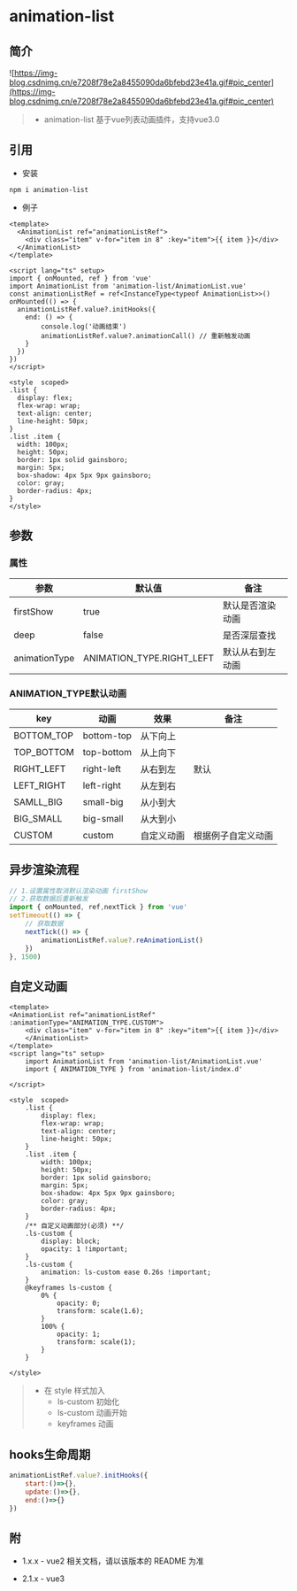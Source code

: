 # animation-list

## 简介

![https://img-blog.csdnimg.cn/e7208f78e2a8455090da6bfebd23e41a.gif#pic_center](https://img-blog.csdnimg.cn/e7208f78e2a8455090da6bfebd23e41a.gif#pic_center)

> + animation-list 基于vue列表动画插件，支持vue3.0

## 引用

+ 安装

```shell
npm i animation-list
```

+ 例子

```vue
<template>
  <AnimationList ref="animationListRef">
    <div class="item" v-for="item in 8" :key="item">{{ item }}</div>
  </AnimationList>
</template>

<script lang="ts" setup>
import { onMounted, ref } from 'vue'
import AnimationList from 'animation-list/AnimationList.vue'
const animationListRef = ref<InstanceType<typeof AnimationList>>()
onMounted(() => {
  animationListRef.value?.initHooks({
    end: () => {
        console.log('动画结束')
        animationListRef.value?.animationCall() // 重新触发动画
    }
  })
})
</script>

<style  scoped>
.list {
  display: flex;
  flex-wrap: wrap;
  text-align: center;
  line-height: 50px;
}
.list .item {
  width: 100px;
  height: 50px;
  border: 1px solid gainsboro;
  margin: 5px;
  box-shadow: 4px 5px 9px gainsboro;
  color: gray;
  border-radius: 4px;
}
</style>

```

## 参数

### 属性

| 参数          | 默认值                    | 备注             |
| ------------- | ------------------------- | ---------------- |
| firstShow     | true                      | 默认是否渲染动画 |
| deep          | false                     | 是否深层查找     |
| animationType | ANIMATION_TYPE.RIGHT_LEFT | 默认从右到左动画 |



### ANIMATION_TYPE默认动画

| key        | 动画       | 效果       | 备注               |
| ---------- | ---------- | ---------- | ------------------ |
| BOTTOM_TOP | bottom-top | 从下向上   |                    |
| TOP_BOTTOM | top-bottom | 从上向下   |                    |
| RIGHT_LEFT | right-left | 从右到左   | 默认               |
| LEFT_RIGHT | left-right | 从左到右   |                    |
| SAMLL_BIG  | small-big  | 从小到大   |                    |
| BIG_SMALL  | big-small  | 从大到小   |                    |
| CUSTOM     | custom     | 自定义动画 | 根据例子自定义动画 |

## 异步渲染流程

```js
// 1.设置属性取消默认渲染动画 firstShow
// 2.获取数据后重新触发
import { onMounted, ref,nextTick } from 'vue'
setTimeout(() => {
    // 获取数据
    nextTick(() => {
        animationListRef.value?.reAnimationList()
    })
}, 1500)
```

## 自定义动画

```vue
<template>
<AnimationList ref="animationListRef" :animationType="ANIMATION_TYPE.CUSTOM">
    <div class="item" v-for="item in 8" :key="item">{{ item }}</div>
    </AnimationList>
</template>
<script lang="ts" setup>
    import AnimationList from 'animation-list/AnimationList.vue'
    import { ANIMATION_TYPE } from 'animation-list/index.d'

</script>

<style  scoped>
    .list {
        display: flex;
        flex-wrap: wrap;
        text-align: center;
        line-height: 50px;
    }
    .list .item {
        width: 100px;
        height: 50px;
        border: 1px solid gainsboro;
        margin: 5px;
        box-shadow: 4px 5px 9px gainsboro;
        color: gray;
        border-radius: 4px;
    }
    /** 自定义动画部分(必须) **/
    .ls-custom {
        display: block;
        opacity: 1 !important;
    }
    .ls-custom {
        animation: ls-custom ease 0.26s !important;
    }
    @keyframes ls-custom {
        0% {
            opacity: 0;
            transform: scale(1.6);
        }
        100% {
            opacity: 1;
            transform: scale(1);
        }
    }

</style>
```

> + 在 style 样式加入
>   + ls-custom 初始化
>   + ls-custom 动画开始
>   + keyframes 动画

## hooks生命周期

```js
animationListRef.value?.initHooks({
    start:()=>{},
    update:()=>{},
    end:()=>{}
})
```

## 附
+ 1.x.x  - vue2 相关文档，请以该版本的 README 为准

+ 2.1.x - vue3

  
